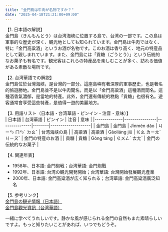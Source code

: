 ```yaml
---
title: "金門島は牛肉が名物ですか？"
date: "2025-04-18T21:21:00+09:00"
---
```


【1. 日本語の解説】  
金門島（きんもんとう）は台湾海峡に位置する島で、台湾の一部です。この島は軍事的な歴史が深く、観光地としても知られています。金門島は牛肉ではなく、特に「金門高粱酒」というお酒が名物です。このお酒は香り高く、地元の特産品として親しまれています。また、金門島には「貢糖（ごうとう）」という伝統的なお菓子も有名です。観光客はこれらの特産品を楽しむことが多く、訪れる価値がある素敵な場所です。

【2. 台湾華語での解説】  
金門島位於台灣海峽，是台灣的一部分。這座島嶼有著深厚的軍事歷史，也是著名的旅遊勝地。金門島並不是以牛肉聞名，而是以「金門高粱酒」這種酒而聞名。這種酒香氣濃郁，是當地的特產。此外，金門還有傳統的糕點「貢糖」也很有名。遊客通常會享受這些特產，是值得一遊的美麗地方。

【3. 用語リスト（日本語・台湾華語・ピンイン・注音・意味）】  
| 日本語       | 台湾華語         | ピンイン       | 注音    | 意味                 |
|--------------|----------------|---------------|--------|--------------------|
| 金門島       | 金門島         | Jīnmén dǎo    | ㄐㄧㄣ ㄇㄣˊ ㄉㄠˇ | 台湾海峡の島           |
| 高粱酒       | 高粱酒         | Gāoliáng jiǔ  | ㄍㄠ ㄌㄧㄤˊ ㄐㄧㄡˇ | 金門の特産のお酒       |
| 貢糖         | 貢糖           | Gòng táng     | ㄍㄨㄥˋ ㄊㄤˊ    | 金門の伝統的なお菓子   |

【4. 関連年表】  
- 1958年、日本語: 金門砲戦；台湾華語: 金門炮戰  
- 1992年、日本語: 台湾の観光開発開始；台湾華語: 台灣開始發展觀光產業  
- 2000年、日本語: 金門高粱酒が広く知られる；台湾華語: 金門高粱酒廣泛知名  

【5. 参考リンク】  
[金門島の観光情報（日本語）](https://www.taiwannavi.com/travelarea/taiwan_km)  
[金門島觀光資訊（台湾華語）](https://www.khn.moc.gov.tw/jp)  

一緒に学べてうれしいです。静かな風が感じられる金門の自然もまた素晴らしいですよ。もっと知りたいことがあれば、いつでもどうぞ。